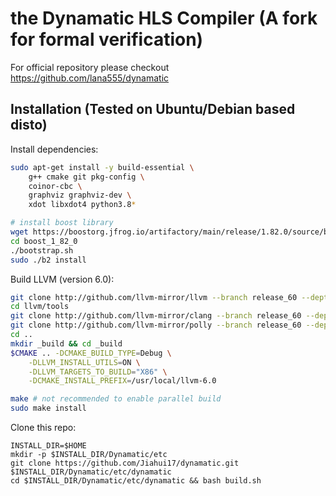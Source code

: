 # the Dynamatic HLS Compiler (A fork for formal verification)

For official repository please checkout https://github.com/lana555/dynamatic

## Installation (Tested on Ubuntu/Debian based disto)

Install dependencies:
```sh
sudo apt-get install -y build-essential \
	g++ cmake git pkg-config \
	coinor-cbc \
	graphviz graphviz-dev \
	xdot libxdot4 python3.8*

# install boost library
wget https://boostorg.jfrog.io/artifactory/main/release/1.82.0/source/boost_1_82_0.tar.gz
cd boost_1_82_0
./bootstrap.sh
sudo ./b2 install
```

Build LLVM (version 6.0):
```sh
git clone http://github.com/llvm-mirror/llvm --branch release_60 --depth 1
cd llvm/tools
git clone http://github.com/llvm-mirror/clang --branch release_60 --depth 1
git clone http://github.com/llvm-mirror/polly --branch release_60 --depth 1
cd ..
mkdir _build && cd _build
$CMAKE .. -DCMAKE_BUILD_TYPE=Debug \
	-DLLVM_INSTALL_UTILS=ON \
	-DLLVM_TARGETS_TO_BUILD="X86" \
	-DCMAKE_INSTALL_PREFIX=/usr/local/llvm-6.0

make # not recommended to enable parallel build
sudo make install
```

Clone this repo:
```
INSTALL_DIR=$HOME
mkdir -p $INSTALL_DIR/Dynamatic/etc
git clone https://github.com/Jiahui17/dynamatic.git $INSTALL_DIR/Dynamatic/etc/dynamatic
cd $INSTALL_DIR/Dynamatic/etc/dynamatic && bash build.sh
```

